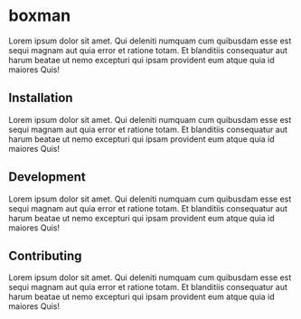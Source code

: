 # boxman


Lorem ipsum dolor sit amet. Qui deleniti numquam cum quibusdam
esse est sequi magnam aut quia error et ratione totam. Et 
blanditiis consequatur aut harum beatae ut nemo excepturi
qui ipsam provident eum atque quia id maiores Quis!


## Installation

Lorem ipsum dolor sit amet. Qui deleniti numquam cum quibusdam
esse est sequi magnam aut quia error et ratione totam. Et 
blanditiis consequatur aut harum beatae ut nemo excepturi
qui ipsam provident eum atque quia id maiores Quis!

## Development

Lorem ipsum dolor sit amet. Qui deleniti numquam cum quibusdam
esse est sequi magnam aut quia error et ratione totam. Et 
blanditiis consequatur aut harum beatae ut nemo excepturi
qui ipsam provident eum atque quia id maiores Quis!

## Contributing

Lorem ipsum dolor sit amet. Qui deleniti numquam cum quibusdam
esse est sequi magnam aut quia error et ratione totam. Et 
blanditiis consequatur aut harum beatae ut nemo excepturi
qui ipsam provident eum atque quia id maiores Quis!


